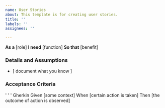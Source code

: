 ```yaml
---
name: User Stories
about: This template is for creating user stories.
title: ''
labels: ''
assignees: ''

---
```


**As a** [role]
**I need** [function]
**So that** [benefit]

### Details and Assumptions
* [ document what you know ]

### Acceptance Criteria


' ' ' Gherkin
Given [some context]
When [certain action is taken]
Then [the outcome of action is observed]
